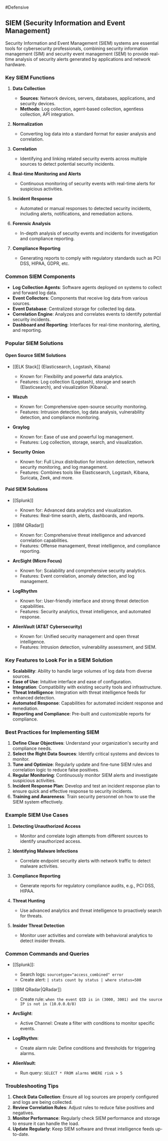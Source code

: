#Defensive 
## SIEM (Security Information and Event Management)

Security Information and Event Management (SIEM) systems are essential tools for cybersecurity professionals, combining security information management (SIM) and security event management (SEM) to provide real-time analysis of security alerts generated by applications and network hardware.

### Key SIEM Functions

1. **Data Collection**
   - **Sources**: Network devices, servers, databases, applications, and security devices.
   - **Methods**: Log collection, agent-based collection, agentless collection, API integration.

2. **Normalization**
   - Converting log data into a standard format for easier analysis and correlation.

3. **Correlation**
   - Identifying and linking related security events across multiple sources to detect potential security incidents.

4. **Real-time Monitoring and Alerts**
   - Continuous monitoring of security events with real-time alerts for suspicious activities.

5. **Incident Response**
   - Automated or manual responses to detected security incidents, including alerts, notifications, and remediation actions.

6. **Forensic Analysis**
   - In-depth analysis of security events and incidents for investigation and compliance reporting.

7. **Compliance Reporting**
   - Generating reports to comply with regulatory standards such as PCI DSS, HIPAA, GDPR, etc.

### Common SIEM Components

- **Log Collection Agents**: Software agents deployed on systems to collect and forward log data.
- **Event Collectors**: Components that receive log data from various sources.
- **Event Database**: Centralized storage for collected log data.
- **Correlation Engine**: Analyzes and correlates events to identify potential security incidents.
- **Dashboard and Reporting**: Interfaces for real-time monitoring, alerting, and reporting.

### Popular SIEM Solutions

#### Open Source SIEM Solutions

- [[ELK Stack]] (Elasticsearch, Logstash, Kibana)
  - Known for: Flexibility and powerful data analytics.
  - Features: Log collection (Logstash), storage and search (Elasticsearch), and visualization (Kibana).

- **Wazuh**
  - Known for: Comprehensive open-source security monitoring.
  - Features: Intrusion detection, log data analysis, vulnerability detection, and compliance monitoring.

- **Graylog**
  - Known for: Ease of use and powerful log management.
  - Features: Log collection, storage, search, and visualization.

- **Security Onion**
  - Known for: Full Linux distribution for intrusion detection, network security monitoring, and log management.
  - Features: Combines tools like Elasticsearch, Logstash, Kibana, Suricata, Zeek, and more.

#### Paid SIEM Solutions

- [[Splunk]]
  - Known for: Advanced data analytics and visualization.
  - Features: Real-time search, alerts, dashboards, and reports.

- [[IBM QRadar]]
  - Known for: Comprehensive threat intelligence and advanced correlation capabilities.
  - Features: Offense management, threat intelligence, and compliance reporting.

- **ArcSight (Micro Focus)**
  - Known for: Scalability and comprehensive security analytics.
  - Features: Event correlation, anomaly detection, and log management.

- **LogRhythm**
  - Known for: User-friendly interface and strong threat detection capabilities.
  - Features: Security analytics, threat intelligence, and automated response.

- **AlienVault (AT&T Cybersecurity)**
  - Known for: Unified security management and open threat intelligence.
  - Features: Intrusion detection, vulnerability assessment, and SIEM.

### Key Features to Look For in a SIEM Solution

- **Scalability**: Ability to handle large volumes of log data from diverse sources.
- **Ease of Use**: Intuitive interface and ease of configuration.
- **Integration**: Compatibility with existing security tools and infrastructure.
- **Threat Intelligence**: Integration with threat intelligence feeds for enhanced detection.
- **Automated Response**: Capabilities for automated incident response and remediation.
- **Reporting and Compliance**: Pre-built and customizable reports for compliance.

### Best Practices for Implementing SIEM

1. **Define Clear Objectives**: Understand your organization's security and compliance needs.
2. **Select the Right Data Sources**: Identify critical systems and devices to monitor.
3. **Tune and Optimize**: Regularly update and fine-tune SIEM rules and correlation logic to reduce false positives.
4. **Regular Monitoring**: Continuously monitor SIEM alerts and investigate suspicious activities.
5. **Incident Response Plan**: Develop and test an incident response plan to ensure quick and effective response to security incidents.
6. **Training and Awareness**: Train security personnel on how to use the SIEM system effectively.

### Example SIEM Use Cases

1. **Detecting Unauthorized Access**
   - Monitor and correlate login attempts from different sources to identify unauthorized access.

2. **Identifying Malware Infections**
   - Correlate endpoint security alerts with network traffic to detect malware activities.

3. **Compliance Reporting**
   - Generate reports for regulatory compliance audits, e.g., PCI DSS, HIPAA.

4. **Threat Hunting**
   - Use advanced analytics and threat intelligence to proactively search for threats.

5. **Insider Threat Detection**
   - Monitor user activities and correlate with behavioral analytics to detect insider threats.

### Common Commands and Queries

- [[Splunk]]:
  - Search logs: `sourcetype="access_combined" error`
  - Create alert: `| stats count by status | where status=500`
  
- [[IBM QRadar|QRadar]]:
  - Create rule: `when the event QID is in (3000, 3001) and the source IP is not in (10.0.0.0/8)`
  
- **ArcSight**:
  - Active Channel: Create a filter with conditions to monitor specific events.
  
- **LogRhythm**:
  - Create alarm rule: Define conditions and thresholds for triggering alarms.
  
- **AlienVault**:
  - Run query: `SELECT * FROM alarms WHERE risk > 5`

### Troubleshooting Tips

1. **Check Data Collection**: Ensure all log sources are properly configured and logs are being collected.
2. **Review Correlation Rules**: Adjust rules to reduce false positives and negatives.
3. **Monitor Performance**: Regularly check SIEM performance and storage to ensure it can handle the load.
4. **Update Regularly**: Keep SIEM software and threat intelligence feeds up-to-date.